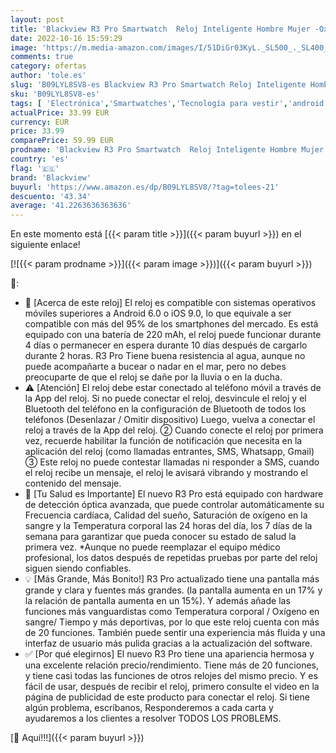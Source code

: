 ```yaml
---
layout: post
title: 'Blackview R3 Pro Smartwatch  Reloj Inteligente Hombre Mujer -Oxímetro Termometro  Caloría Podómetro  Ciclo Menstrual  Pantalla Grande de 1 69 Pulgada  Reloj para Android e iOS  Versión Mejorada 2022 '
date: 2022-10-16 15:59:29
image: 'https://m.media-amazon.com/images/I/51DiGr03KyL._SL500_._SL400_.jpg'
comments: true
category: ofertas
author: 'tole.es'
slug: 'B09LYL8SV8-es Blackview R3 Pro Smartwatch Reloj Inteligente Hombre Mujer...'
sku: 'B09LYL8SV8-es'
tags: [ 'Electrónica','Smartwatches','Tecnología para vestir','android','blackview','🇪🇸', ]
actualPrice: 33.99 EUR
currency: EUR
price: 33.99
comparePrice: 59.99 EUR
prodname: 'Blackview R3 Pro Smartwatch  Reloj Inteligente Hombre Mujer -Oxímetro Termometro  Caloría Podómetro  Ciclo Menstrual  Pantalla Grande de 1 69 Pulgada  Reloj para Android e iOS  Versión Mejorada 2022 '
country: 'es'
flag: '🇪🇸'
brand: 'Blackview'
buyurl: 'https://www.amazon.es/dp/B09LYL8SV8/?tag=tolees-21'
descuento: '43.34'
average: '41.2263636363636'
---
```


En este momento está [{{< param title >}}]({{< param buyurl >}}) en el siguiente enlace!

[![{{< param prodname >}}]({{< param image >}})]({{< param buyurl >}})

🔎:

- 📱 [Acerca de este reloj] El reloj es compatible con sistemas operativos móviles superiores a Android 6.0 o iOS 9.0, lo que equivale a ser compatible con más del 95% de los smartphones del mercado. Es está equipado con una batería de 220 mAh, el reloj puede funcionar durante 4 días o permanecer en espera durante 10 días después de cargarlo durante 2 horas. R3 Pro Tiene buena resistencia al agua, aunque no puede acompañarte a bucear o nadar en el mar, pero no debes preocuparte de que el reloj se dañe por la lluvia o en la ducha.
- ⚠ [Atención] El reloj debe estar conectado al teléfono móvil a través de la App del reloj. Si no puede conectar el reloj, desvincule el reloj y el Bluetooth del teléfono en la configuración de Bluetooth de todos los teléfonos (Desenlazar / Omitir dispositivo) Luego, vuelva a conectar el reloj a través de la App del reloj. ② Cuando conecte el reloj por primera vez, recuerde habilitar la función de notificación que necesita en la aplicación del reloj (como llamadas entrantes, SMS, Whatsapp, Gmail) ③ Este reloj no puede contestar llamadas ni responder a SMS, cuando el reloj recibe un mensaje, el reloj le avisará vibrando y mostrando el contenido del mensaje.
- 💝 [Tu Salud es Importante] El nuevo R3 Pro está equipado con hardware de detección óptica avanzada, que puede controlar automáticamente su Frecuencia cardíaca, Calidad del sueño, Saturación de oxígeno en la sangre y la Temperatura corporal las 24 horas del día, los 7 días de la semana para garantizar que pueda conocer su estado de salud la primera vez. *Aunque no puede reemplazar el equipo médico profesional, los datos después de repetidas pruebas por parte del reloj siguen siendo confiables.
- 💡 [Más Grande, Más Bonito!] R3 Pro actualizado tiene una pantalla más grande y clara y fuentes más grandes. (la pantalla aumenta en un 17% y la relación de pantalla aumenta en un 15%). Y además añade las funciones más vanguardistas como Temperatura corporal / Oxígeno en sangre/ Tiempo y más deportivas, por lo que este reloj cuenta con más de 20 funciones. También puede sentir una experiencia más fluida y una interfaz de usuario más pulida gracias a la actualización del software.
- ✅ [Por qué elegirnos] El nuevo R3 Pro tiene una apariencia hermosa y una excelente relación precio/rendimiento. Tiene más de 20 funciones, y tiene casi todas las funciones de otros relojes del mismo precio. Y es fácil de usar, después de recibir el reloj, primero consulte el video en la página de publicidad de este producto para conectar el reloj. Si tiene algún problema, escríbanos, Responderemos a cada carta y ayudaremos a los clientes a resolver TODOS LOS PROBLEMS.

[🛒 Aquí!!!]({{< param buyurl >}})
